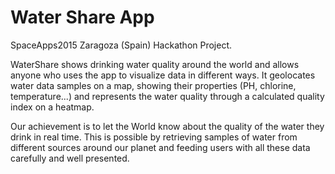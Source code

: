 # Water Share App
SpaceApps2015 Zaragoza (Spain) Hackathon Project.

WaterShare shows drinking water quality around the world and allows anyone who uses the app to visualize data in different ways. It geolocates water data samples on a map, showing their properties (PH, chlorine, temperature...) and represents the water quality through a calculated quality index on a heatmap.

Our achievement is to let the World know about the quality of the water they drink in real time. This is possible by retrieving samples of water from different sources around our planet and feeding users with all these data carefully and well presented.
